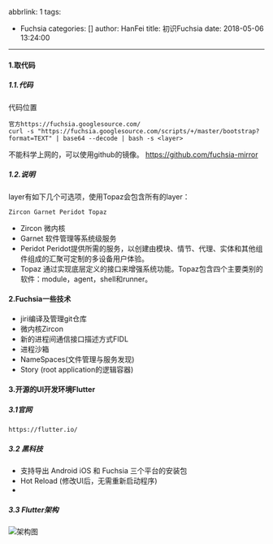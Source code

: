 abbrlink: 1
tags:
  - Fuchsia
categories: []
author: HanFei
title: 初识Fuchsia
date: 2018-05-06 13:24:00
---
#### 1.取代码
##### 1.1.代码
 代码位置

	官方https://fuchsia.googlesource.com/
    curl -s "https://fuchsia.googlesource.com/scripts/+/master/bootstrap?format=TEXT" | base64 --decode | bash -s <layer>

不能科学上网的，可以使用github的镜像。
	https://github.com/fuchsia-mirror
    

##### 1.2.说明
layer有如下几个可选项，使用Topaz会包含所有的layer：

	Zircon Garnet Peridot Topaz
* Zircon 微内核
* Garnet 软件管理等系统级服务
* Peridot Peridot提供所需的服务，以创建由模块、情节、代理、实体和其他组件组成的汇聚可定制的多设备用户体验。
* Topaz  通过实现底层定义的接口来增强系统功能。Topaz包含四个主要类别的软件：module，agent，shell和runner。

#### 2.Fuchsia一些技术
* jiri编译及管理git仓库
* 微内核Zircon
* 新的进程间通信接口描述方式FIDL
* 进程沙箱
* NameSpaces(文件管理与服务发现)
* Story (root application的逻辑容器)

#### 3.开源的UI开发环境Flutter
##### 3.1官网
	https://flutter.io/
##### 3.2 黑科技
* 支持导出 Android iOS 和 Fuchsia 三个平台的安装包
* Hot Reload (修改UI后，无需重新启动程序)
* 

##### 3.3 Flutter架构
![架构图](/flutter.png "Flutter")